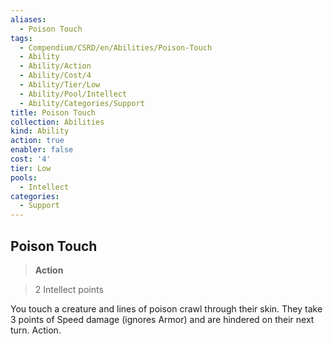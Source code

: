 ```yaml
---
aliases:
  - Poison Touch
tags:
  - Compendium/CSRD/en/Abilities/Poison-Touch
  - Ability
  - Ability/Action
  - Ability/Cost/4
  - Ability/Tier/Low
  - Ability/Pool/Intellect
  - Ability/Categories/Support
title: Poison Touch
collection: Abilities
kind: Ability
action: true
enabler: false
cost: '4'
tier: Low
pools:
  - Intellect
categories:
  - Support
---
```

## Poison Touch    
>**Action**    
>2 Intellect points  
    
You touch a creature and lines of poison crawl through their skin. They take 3 points of Speed damage (ignores Armor) and are hindered on their next turn. Action.  
